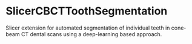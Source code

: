 SlicerCBCTToothSegmentation
===========================

Slicer extension for automated segmentation of individual teeth in cone-beam CT dental scans using a deep-learning based approach.

